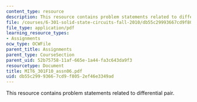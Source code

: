 ```yaml
---
content_type: resource
description: This resource contains problem statements related to differential pair.
file: /courses/6-301-solid-state-circuits-fall-2010/db55c29993667cd9f8052ef46e3349ad_MIT6_301F10_assn06.pdf
file_type: application/pdf
learning_resource_types:
- Assignments
ocw_type: OCWFile
parent_title: Assignments
parent_type: CourseSection
parent_uid: 52b75758-11af-665e-1a44-fa3c643da9f3
resourcetype: Document
title: MIT6_301F10_assn06.pdf
uid: db55c299-9366-7cd9-f805-2ef46e3349ad
---
```

This resource contains problem statements related to differential pair.

